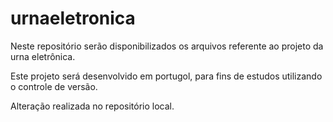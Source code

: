 # urnaeletronica
Neste repositório serão disponibilizados os arquivos referente ao projeto da urna eletrônica.

Este projeto será desenvolvido em portugol, para fins de estudos utilizando o controle de versão.

Alteração realizada no repositório local.